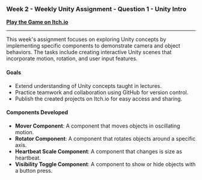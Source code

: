 ### Week 2 - Weekly Unity Assignment - Question 1 - Unity Intro

[**Play the Game on Itch.io**](https://kg-proj.itch.io/week2-part1)

---

This week's assignment focuses on exploring Unity concepts by implementing specific components to demonstrate camera and object behaviors. The tasks include creating interactive Unity scenes that incorporate motion, rotation, and user input features.

#### **Goals**
- Extend understanding of Unity concepts taught in lectures.
- Practice teamwork and collaboration using GitHub for version control.
- Publish the created projects on Itch.io for easy access and sharing.

#### **Components Developed**
- **Mover Component**: A component that moves objects in oscillating motion.
- **Rotator Component**: A component that rotates objects around a specific axis.
- **Heartbeat Scale Component**: A component that changes is size as heartbeat.
- **Visibility Toggle Component**: A component to show or hide objects with a button press.
